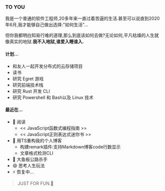 ### TO YOU



我是一个普通的软件工程师,20多年来一直过着苦逼的生活.甚至可以说直到2020年6月,我才能够自己做出选择:"如何生活"...

但你我都明白知易行难的道理,那么到底该如何去做?无论如何,平凡枯燥的人生就像真实的地狱.**我不入地狱,谁爱入睡谁入.**



#### 计划...

- 和友人一起开发分布式的云存储项目
- 读书
- 研究 Egret 游戏
- 研究前端技术栈
- 研究 Rust 开发 CLI
- 研究 Powershell 和 Bash以及 Linux 技术



#### 最近在...

- :book: 阅读
  - << JavaScript函数式编程指南 >>
  - << JavaScript正则表达式迷你书 >>
- :thinking: 用TS重构我的个人博客
  - 构建remark插件:支持Markdown博客code行数显示
  - 文章格式检测CLI
- :medal_sports: 大鱼板公路杀手
- 😄 思考人生玩法
- ⚡ 恢复中...



> JUST FOR FUN.:fu: 